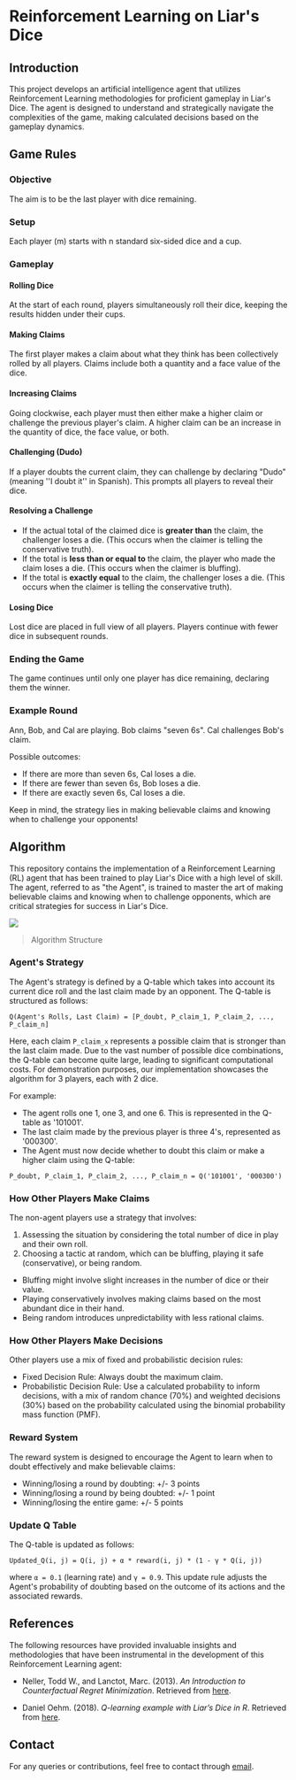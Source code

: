 # Reinforcement Learning on Liar's Dice

## Introduction
This project develops an artificial intelligence agent that utilizes Reinforcement Learning methodologies for proficient gameplay in Liar's Dice. The agent is designed to understand and strategically navigate the complexities of the game, making calculated decisions based on the gameplay dynamics.

## Game Rules

### Objective
The aim is to be the last player with dice remaining.

### Setup
Each player (m) starts with n standard six-sided dice and a cup.

### Gameplay

#### Rolling Dice
At the start of each round, players simultaneously roll their dice, keeping the results hidden under their cups.

#### Making Claims
The first player makes a claim about what they think has been collectively rolled by all players. Claims include both a quantity and a face value of the dice.

#### Increasing Claims
Going clockwise, each player must then either make a higher claim or challenge the previous player's claim. A higher claim can be an increase in the quantity of dice, the face value, or both.

#### Challenging (Dudo)
If a player doubts the current claim, they can challenge by declaring "Dudo" (meaning ''I doubt it'' in Spanish). This prompts all players to reveal their dice.

#### Resolving a Challenge
- If the actual total of the claimed dice is **greater than** the claim, the challenger loses a die. (This occurs when the claimer is telling the conservative truth).
- If the total is **less than or equal to** the claim, the player who made the claim loses a die. (This occurs when the claimer is bluffing).
- If the total is **exactly equal** to the claim, the challenger loses a die. (This occurs when the claimer is telling the conservative truth).

#### Losing Dice
Lost dice are placed in full view of all players. Players continue with fewer dice in subsequent rounds.

### Ending the Game
The game continues until only one player has dice remaining, declaring them the winner.

### Example Round

Ann, Bob, and Cal are playing. Bob claims "seven 6s". Cal challenges Bob's claim.

Possible outcomes:
- If there are more than seven 6s, Cal loses a die.
- If there are fewer than seven 6s, Bob loses a die.
- If there are exactly seven 6s, Cal loses a die.

Keep in mind, the strategy lies in making believable claims and knowing when to challenge your opponents!

## Algorithm
This repository contains the implementation of a Reinforcement Learning (RL) agent that has been trained to play Liar's Dice with a high level of skill. The agent, referred to as "the Agent", is trained to master the art of making believable claims and knowing when to challenge opponents, which are critical strategies for success in Liar's Dice.

![](https://github.com/jiahezheng/RL_on_Liars_Dice/blob/main/Algorithm_structure.png)

> Algorithm Structure

### Agent's Strategy

The Agent's strategy is defined by a Q-table which takes into account its current dice roll and the last claim made by an opponent. The Q-table is structured as follows:

`Q(Agent's Rolls, Last Claim) = [P_doubt, P_claim_1, P_claim_2, ..., P_claim_n]`

Here, each claim `P_claim_x` represents a possible claim that is stronger than the last claim made. Due to the vast number of possible dice combinations, the Q-table can become quite large, leading to significant computational costs. For demonstration purposes, our implementation showcases the algorithm for 3 players, each with 2 dice.

For example:
- The agent rolls one 1, one 3, and one 6. This is represented in the Q-table as '101001'.
- The last claim made by the previous player is three 4's, represented as '000300'.
- The Agent must now decide whether to doubt this claim or make a higher claim using the Q-table:

`P_doubt, P_claim_1, P_claim_2, ..., P_claim_n = Q('101001', '000300')`

### How Other Players Make Claims

The non-agent players use a strategy that involves:
1. Assessing the situation by considering the total number of dice in play and their own roll.
2. Choosing a tactic at random, which can be bluffing, playing it safe (conservative), or being random.

- Bluffing might involve slight increases in the number of dice or their value.
- Playing conservatively involves making claims based on the most abundant dice in their hand.
- Being random introduces unpredictability with less rational claims.

### How Other Players Make Decisions

Other players use a mix of fixed and probabilistic decision rules:

- Fixed Decision Rule: Always doubt the maximum claim.
- Probabilistic Decision Rule: Use a calculated probability to inform decisions, with a mix of random chance (70%) and weighted decisions (30%) based on the probability calculated using the binomial probability mass function (PMF).

### Reward System

The reward system is designed to encourage the Agent to learn when to doubt effectively and make believable claims:

- Winning/losing a round by doubting: +/- 3 points
- Winning/losing a round by being doubted: +/- 1 point
- Winning/losing the entire game: +/- 5 points

### Update Q Table

The Q-table is updated as follows:

`Updated_Q(i, j) = Q(i, j) + α * reward(i, j) * (1 - γ * Q(i, j))`

where `α = 0.1` (learning rate) and `γ = 0.9`. This update rule adjusts the Agent's probability of doubting based on the outcome of its actions and the associated rewards.

## References

The following resources have provided invaluable insights and methodologies that have been instrumental in the development of this Reinforcement Learning agent:

- Neller, Todd W., and Lanctot, Marc. (2013). *An Introduction to Counterfactual Regret Minimization*. Retrieved from [here](http://modelai.gettysburg.edu/2013/cfr/cfr.pdf).

- Daniel Oehm. (2018). *Q-learning example with Liar’s Dice in R*. Retrieved from [here](https://gradientdescending.com/q-learning-example-with-liars-dice-in-r/).

## Contact
For any queries or contributions, feel free to contact through [email](jiahe.zheng01@gmail.com).
